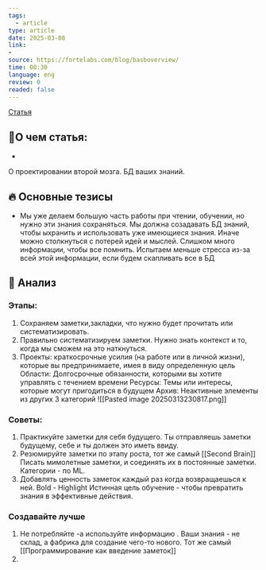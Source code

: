 ```yaml
---
tags:
  - article
type: article
date: 2025-03-08
link:
-
source: https://fortelabs.com/blog/basboverview/
time: 00:30
language: eng
review: 0
readed: false
---
```

[Статья](https://fortelabs.com/blog/basboverview/)

## 📝О чем статья:   
-
О проектировании второй мозга. БД ваших знаний.
## 🔥 Основные тезисы  
-  Мы уже делаем большую часть работы при чтении, обучении, но нужно эти знания сохраняться. Мы должна созадавать БД знаний, чтобы ыхранить и использовать уже имеющиеся знания. Иначе можно столкнуться с потерей идей и мыслей. Слишком много информации, чтобы все помнить. 
Испытаем меньше стресса из-за всей этой информации, если будем скапливать все в БД

## 🔎 Анализ  
### Этапы:
1) Сохраняем заметки,закладки, что нужно будет прочитать или систематизировать. 
2) Правильно систематизируем заметки. Нужно знать контекст и то, когда мы сможем на это наткнуться. 
3) Проекты: краткосрочные усилия (на работе или в личной жизни), которые вы предпринимаете, имея в виду определенную цель
Области: Долгосрочные обязанности, которыми вы хотите управлять с течением времени
Ресурсы: Темы или интересы, которые могут пригодиться в будущем
Архив: Неактивные элементы из других 3 категорий
![[Pasted image 20250313230817.png]]


### Советы:
1) Практикуйте заметки для себя будущего. Ты отправляешь заметки будущему, себе и ты должен это иметь ввиду. 
2) Резюмируйте заметки по этапу роста, тот же самый [[Second Brain]]
	Писать мимолетные заметки, и соединять их в постоянные заметки. Категории - по ML. 
3) Добавлять ценность заметок каждый раз когда возвращаешься к ней. Bold -  Highlight 
Истинная цель обучение - чтобы превратить знания в эффективные действия. 



### Создавайте лучше
1) Не потребляйте -а используйте информацию . Ваши знания - не склад, а фабрика для создание чего-то нового. Тот же самый [[Программирование  как введение заметок]]
2) 